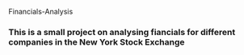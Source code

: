 Financials-Analysis

<h3>This is a small project on analysing fiancials for different companies in the New York Stock Exchange</h3> 
